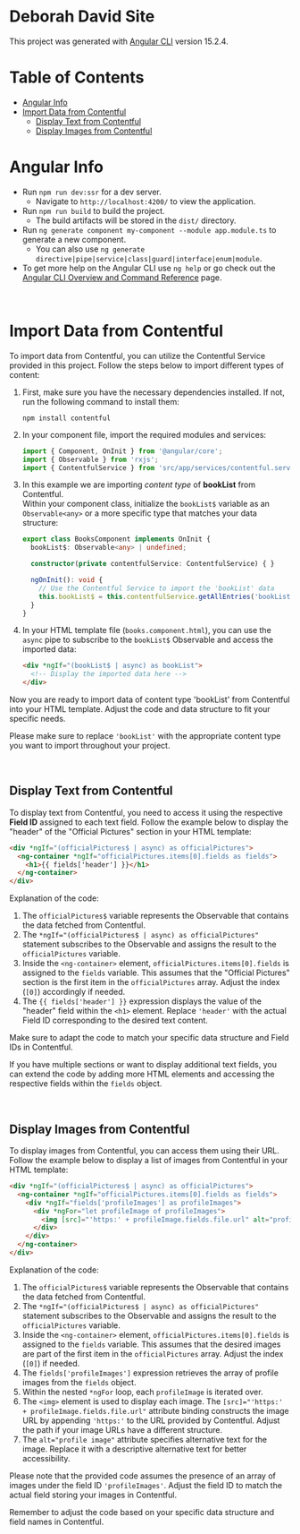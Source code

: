 # Deborah David Site
This project was generated with [Angular CLI](https://github.com/angular/angular-cli) version 15.2.4.

# Table of Contents
- [Angular Info](#angular-info)
- [Import Data from Contentful](#import-data-from-contentful)
    - [Display Text from Contentful](#display-text-from-contentful)
    - [Display Images from Contentful](#display-images-from-contentful)

# Angular Info
- Run `npm run dev:ssr` for a dev server.
  - Navigate to `http://localhost:4200/` to view the application.
- Run `npm run build` to build the project.
  - The build artifacts will be stored in the `dist/` directory.
- Run `ng generate component my-component --module app.module.ts` to generate a new component.
  - You can also use `ng generate directive|pipe|service|class|guard|interface|enum|module`.
- To get more help on the Angular CLI use `ng help` or go check out the [Angular CLI Overview and Command Reference](https://angular.io/cli) page.

<br/>

# Import Data from Contentful

To import data from Contentful, you can utilize the Contentful Service provided in this project. Follow the steps below to import different types of content:

1. First, make sure you have the necessary dependencies installed. If not, run the following command to install them:
   ```
   npm install contentful
   ```

2. In your component file, import the required modules and services:
   ```typescript
   import { Component, OnInit } from '@angular/core';
   import { Observable } from 'rxjs';
   import { ContentfulService } from 'src/app/services/contentful.service';
   ```

3. In this example we are importing _content type_ of __bookList__ from Contentful.<br/>Within your component class, initialize the `bookList$` variable as an `Observable<any>` or a more specific type that matches your data structure:
   ```typescript
   export class BooksComponent implements OnInit {
     bookList$: Observable<any> | undefined;

     constructor(private contentfulService: ContentfulService) { }

     ngOnInit(): void {
       // Use the Contentful Service to import the 'bookList' data
       this.bookList$ = this.contentfulService.getAllEntries('bookList');
     }
   }
   ```

4. In your HTML template file (`books.component.html`), you can use the `async` pipe to subscribe to the `bookList$` Observable and access the imported data:
   ```html
   <div *ngIf="(bookList$ | async) as bookList">
     <!-- Display the imported data here -->
   </div>
   ```

Now you are ready to import data of content type 'bookList' from Contentful into your HTML template. Adjust the code and data structure to fit your specific needs.

Please make sure to replace `'bookList'` with the appropriate content type you want to import throughout your project.

<br/>

## Display Text from Contentful

To display text from Contentful, you need to access it using the respective __Field ID__ assigned to each text field. Follow the example below to display the "header" of the "Official Pictures" section in your HTML template:

```html
<div *ngIf="(officialPictures$ | async) as officialPictures">
  <ng-container *ngIf="officialPictures.items[0].fields as fields">
    <h1>{{ fields['header'] }}</h1>
  </ng-container>
</div>
```

Explanation of the code:

1. The `officialPictures$` variable represents the Observable that contains the data fetched from Contentful.
2. The `*ngIf="(officialPictures$ | async) as officialPictures"` statement subscribes to the Observable and assigns the result to the `officialPictures` variable.
3. Inside the `<ng-container>` element, `officialPictures.items[0].fields` is assigned to the `fields` variable. This assumes that the "Official Pictures" section is the first item in the `officialPictures` array. Adjust the index (`[0]`) accordingly if needed.
4. The `{{ fields['header'] }}` expression displays the value of the "header" field within the `<h1>` element. Replace `'header'` with the actual Field ID corresponding to the desired text content.

Make sure to adapt the code to match your specific data structure and Field IDs in Contentful.

If you have multiple sections or want to display additional text fields, you can extend the code by adding more HTML elements and accessing the respective fields within the `fields` object.

<br/>

## Display Images from Contentful

To display images from Contentful, you can access them using their URL. Follow the example below to display a list of images from Contentful in your HTML template:

```html
<div *ngIf="(officialPictures$ | async) as officialPictures">
  <ng-container *ngIf="officialPictures.items[0].fields as fields">
    <div *ngIf="fields['profileImages'] as profileImages">
      <div *ngFor="let profileImage of profileImages">
        <img [src]="'https:' + profileImage.fields.file.url" alt="profile image">
      </div>
    </div>
  </ng-container>
</div>
```

Explanation of the code:

1. The `officialPictures$` variable represents the Observable that contains the data fetched from Contentful.
2. The `*ngIf="(officialPictures$ | async) as officialPictures"` statement subscribes to the Observable and assigns the result to the `officialPictures` variable.
3. Inside the `<ng-container>` element, `officialPictures.items[0].fields` is assigned to the `fields` variable. This assumes that the desired images are part of the first item in the `officialPictures` array. Adjust the index (`[0]`) if needed.
4. The `fields['profileImages']` expression retrieves the array of profile images from the `fields` object.
5. Within the nested `*ngFor` loop, each `profileImage` is iterated over.
6. The `<img>` element is used to display each image. The `[src]="'https:' + profileImage.fields.file.url"` attribute binding constructs the image URL by appending `'https:'` to the URL provided by Contentful. Adjust the path if your image URLs have a different structure.
7. The `alt="profile image"` attribute specifies alternative text for the image. Replace it with a descriptive alternative text for better accessibility.

Please note that the provided code assumes the presence of an array of images under the field ID `'profileImages'`. Adjust the field ID to match the actual field storing your images in Contentful.

Remember to adjust the code based on your specific data structure and field names in Contentful.

